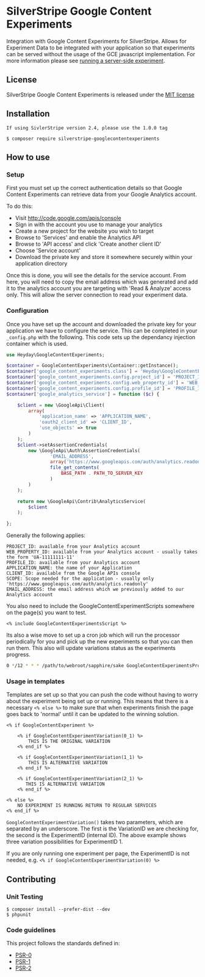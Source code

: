 # SilverStripe Google Content Experiments

Integration with Google Content Experiments for SilverStripe. Allows for Experiment Data to be integrated with your
application so that experiments can be served without the usage of the GCE javascript implementation. For more
information please see [running a server-side experiment](https://developers.google.com/analytics/solutions/experiments-server-side).

## License

SilverStripe Google Content Experiments is released under the [MIT license](http://heyday.mit-license.org/)

## Installation

    If using SivlerStripe version 2.4, please use the 1.0.0 tag

	$ composer require silverstripe-googlecontentexperiments

## How to use

### Setup

First you must set up the correct authentication details so that Google Content Experiments can retrieve data from your
Google Analytics account.

To do this:
 * Visit http://code.google.com/apis/console
 * Sign in with the account you use to manage your analytics
 * Create a new project for the website you wish to target
 * Browse to 'Services' and enable the Analytics API
 * Browse to 'API access' and click 'Create another client ID'
 * Choose 'Service account'
 * Download the private key and store it somewhere securely within your application directory

Once this is done, you will see the details for the service account. From here, you will need to copy the email address
which was generated and add it to the analytics account you are targeting with 'Read & Analyze' access only. This will
allow the server connection to read your experiment data.

### Configuration

Once you have set up the account and downloaded the private key for your application we have to configure the service.
This can be completed in your `_config.php` with the following. This code sets up the dependancy injection container
which is used.

```php
use Heyday\GoogleContentExperiments;

$container = GoogleContentExperiments\Container::getInstance();
$container['google_content_experiments.class'] = 'Heyday\GoogleContentExperiments\GoogleContentExperiments';
$container['google_content_experiments.config.project_id'] = 'PROJECT_ID';
$container['google_content_experiments.config.web_property_id'] = 'WEB_PROPERTY_ID';
$container['google_content_experiments.config.profile_id'] = 'PROFILE_ID';
$container['google_analytics_service'] = function ($c) {

    $client = new \GoogleApi\Client(
        array(
            'application_name' => 'APPLICATION_NAME',
            'oauth2_client_id' => 'CLIENT_ID',
            'use_objects' => true
        )
    );
    $client->setAssertionCredentials(
        new \GoogleApi\Auth\AssertionCredentials(
                'EMAIL_ADDRESS',
                array('https://www.googleapis.com/auth/analytics.readonly'), // SCOPE
                file_get_contents(
                    BASE_PATH . PATH_TO_SERVER_KEY
                )
        )
    );

    return new \GoogleApi\Contrib\AnalyticsService(
        $client
    );

};

```

Generally the following applies:
```
PROJECT_ID: available from your Analytics account
WEB_PROPERTY_ID: available from your Analytics account - usually takes the form 'UA-11111111-11'
PROFILE_ID: available from your Analytics account
APPLICATION_NAME: the name of your Application
CLIENT_ID: available from the Google APIs console
SCOPE: Scope needed for the application - usually only 'https://www.googleapis.com/auth/analytics.readonly'
EMAIL_ADDRESS: the email address which we previously added to our Analytics account
```
You also need to include the GoogleContentExperimentScripts somewhere on the page(s) you want to test.
```
<% include GoogleContentExperimentsScript %>
```

Its also a wise move to set up a cron job which will run the processor periodically for you and pick up the new
experiments so that you can then run them. This also will update variations status as the experiments progress.

```bash
0 */12 * * * /path/to/webroot/sapphire/sake GoogleContentExperimentsProcessor
```

### Usage in templates

Templates are set up so that you can push the code without having to worry about the experiment being set up or running.
This means that there is a necessary `<% else %>` to make sure that when experiments finish the page goes back to
'normal' until it can be updated to the winning solution.

```
<% if GoogleContentExperiment %>

    <% if GoogleContentExperimentVariation(0_1) %>
        THIS IS THE ORIGINAL VARIATION
    <% end_if %>

    <% if GoogleContentExperimentVariation(1_1) %>
        THIS IS ALTERNATIVE VARIATION
    <% end_if %>

    <% if GoogleContentExperimentVariation(2_1) %>
       THIS IS ALTERNATIVE VARIATION
    <% end_if %>

<% else %>
    NO EXPERIMENT IS RUNNING RETURN TO REGULAR SERVICES
<% end_if %>
```
`GoogleContentExperimentVariation()` takes two parameters, which are separated by an underscore. The first is the
VariationID we are checking for, the second is the ExperimentID (internal ID). The above example shows three variation
possibilities for ExperimentID 1.

If you are only running one experiment per page, the ExperimentID is not needed, e.g. `<% if GoogleContentExperimentVariation(0) %>`


## Contributing

### Unit Testing

	$ composer install --prefer-dist --dev
	$ phpunit

### Code guidelines

This project follows the standards defined in:

* [PSR-0](https://github.com/php-fig/fig-standards/blob/master/accepted/PSR-0.md)
* [PSR-1](https://github.com/php-fig/fig-standards/blob/master/accepted/PSR-1-basic-coding-standard.md)
* [PSR-2](https://github.com/php-fig/fig-standards/blob/master/accepted/PSR-2-coding-style-guide.md)